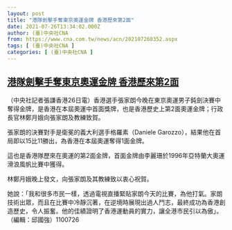 ```yaml
---
layout: post
title: "港隊劍擊手奪東京奧運金牌 香港歷來第2面"
date: 2021-07-26T13:34:02.000Z
author: (臺)中央社CNA
from: https://www.cna.com.tw/news/acn/202107260352.aspx
tags: [ (臺)中央社CNA ]
categories: [ (臺)中央社CNA ]
---
```

<!--1627306442000-->
[港隊劍擊手奪東京奧運金牌 香港歷來第2面](https://www.cna.com.tw/news/acn/202107260352.aspx)
------

<div>
<div></div><div class="paragraph"><p>（中央社記者張謙香港26日電）香港選手張家朗今晚在東京奧運男子鈍劍決賽中奪得金牌，是香港在本屆奧運中首面獎牌，也是香港歷史上第2面奧運金牌；行政長官林鄭月娥向張家朗及教練致賀。</p><p>張家朗的決賽對手是衛冕的義大利選手格羅素（Daniele Garozzo），結果他在首局即以15比11勝出，為香港在本屆奧運奪得1面金牌。</p><p>這也是香港隊歷來在奧運的第2面金牌，首面金牌由李麗珊於1996年亞特蘭大奧運滑浪風帆比賽中獲得。</p><p>林鄭月娥晚上發文，向張家朗及其教練致以衷心祝賀。</p><p>她說：「我和很多市民一樣，透過電視直播緊貼家朗今天的比賽，為他打氣。家朗技術出眾，而且在比賽中冷靜沉著，在逆境時展現出過人鬥志，最終成功為香港創造歷史，令人振奮。他的佳績證明了香港運動員的實力，讓全港市民引以為傲」。（編輯：邱國強）1100726</p></div>
</div>
